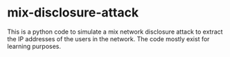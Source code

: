 # mix-disclosure-attack

This is a python code to simulate a mix network disclosure attack to extract the IP addresses of the users in the network. The code mostly exist for learning purposes. 


